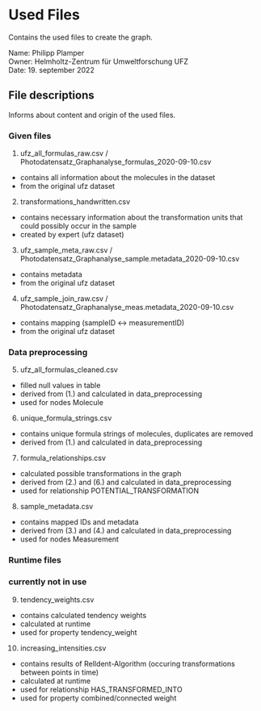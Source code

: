 # Used Files

Contains the used files to create the graph.

Name: Philipp Plamper  
Owner: Helmholtz-Zentrum für Umweltforschung UFZ  
Date: 19. september 2022


## File descriptions
  
Informs about content and origin of the used files.


### Given files

1. ufz_all_formulas_raw.csv / Photodatensatz_Graphanalyse_formulas_2020-09-10.csv
- contains all information about the molecules in the dataset 
- from the original ufz dataset

2. transformations_handwritten.csv
- contains necessary information about the transformation units that could possibly occur in the sample
- created by expert (ufz dataset)

3. ufz_sample_meta_raw.csv / Photodatensatz_Graphanalyse_sample.metadata_2020-09-10.csv
- contains metadata
- from the original ufz dataset

4. ufz_sample_join_raw.csv / Photodatensatz_Graphanalyse_meas.metadata_2020-09-10.csv
- contains mapping (sampleID <-> measurementID)
- from the original ufz dataset


### Data preprocessing

5. ufz_all_formulas_cleaned.csv
- filled null values in table
- derived from (1.) and calculated in data_preprocessing
- used for nodes Molecule

6. unique_formula_strings.csv
- contains unique formula strings of molecules, duplicates are removed
- derived from (1.) and calculated in data_preprocessing

7. formula_relationships.csv
- calculated possible transformations in the graph  
- derived from (2.) and (6.) and calculated in data_preprocessing
- used for relationship POTENTIAL_TRANSFORMATION

8. sample_metadata.csv
- contains mapped IDs and metadata
- derived from (3.) and (4.) and calculated in data_preprocessing
- used for nodes Measurement


### Runtime files
### currently not in use

9. tendency_weights.csv
- contains calculated tendency weights
- calculated at runtime
- used for property tendency_weight

10. increasing_intensities.csv
- contains results of RelIdent-Algorithm (occuring transformations between points in time)
- calculated at runtime
- used for relationship HAS_TRANSFORMED_INTO
- used for property combined/connected weight
